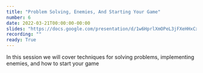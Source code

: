 ```yaml
---
title: "Problem Solving, Enemies, And Starting Your Game"
number: 6
date: 2022-03-21T00:00:00-00:00
slides: "https://docs.google.com/presentation/d/1w6HprlXmOPeL3jFXeHHxCxHKW6BLFPYhlPwmtnC5CfY/edit?usp=sharing"
recording: ""
ready: True
---
```


In this session we will cover techniques for solving problems, implementing enemies, and how to start your game
